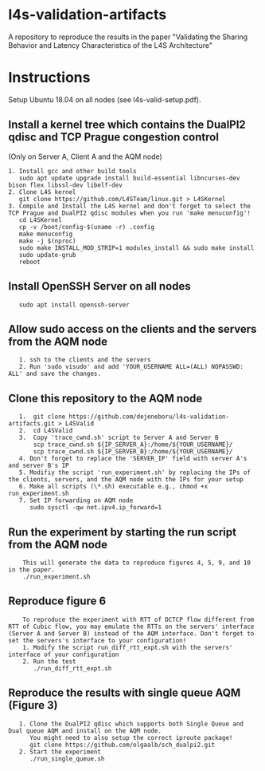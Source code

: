 l4s-validation-artifacts
========================
A repository to reproduce the results in the paper "Validating the Sharing Behavior and Latency Characteristics of the L4S Architecture"

Instructions
===========

Setup Ubuntu 18.04 on all nodes (see l4s-valid-setup.pdf).

Install a kernel tree which contains the DualPI2 qdisc and TCP Prague congestion control
----------------------------------------------------------------------------------------
   (Only on Server A, Client A and the AQM node)

	1. Install gcc and other build tools 
	   sudo apt update upgrade install build-essential libncurses-dev bison flex libssl-dev libelf-dev
	2. Clone L4S kernel 
	   git clone https://github.com/L4STeam/linux.git > L4SKernel
	3. Compile and Install the L4S kernel and don't forget to select the TCP Prague and DualPI2 qdisc modules when you run 'make menuconfig'!
	   cd L4SKernel 
	   cp -v /boot/config-$(uname -r) .config
	   make menuconfig
	   make -j $(nproc)
	   sudo make INSTALL_MOD_STRIP=1 modules_install && sudo make install
	   sudo update-grub
	   reboot
Install OpenSSH Server on all nodes
-----------------------------------
	   sudo apt install openssh-server
Allow sudo access on the clients and the servers from the AQM node
------------------------------------------------------------------
	   1. ssh to the clients and the servers
	   2. Run 'sudo visudo' and add 'YOUR_USERNAME ALL=(ALL) NOPASSWD: ALL' and save the changes.
Clone this repository to the AQM node
-------------------------------------
	   1.  git clone https://github.com/dejeneboru/l4s-validation-artifacts.git > L4SValid
	   2.  cd L4SValid
	   3.  Copy 'trace_cwnd.sh' script to Server A and Server B
	       scp trace_cwnd.sh ${IP_SERVER_A}:/home/${YOUR_USERNAME}/
	       scp trace_cwnd.sh ${IP_SERVER_B}:/home/${YOUR_USERNAME}/
	   4. Don't forget to replace the 'SERVER_IP' field with server A's and server B's IP
	   5. Modifiy the script 'run_experiment.sh' by replacing the IPs of the clients, servers, and the AQM node with the IPs for your setup
	   6. Make all scripts (\*.sh) executable e.g., chmod +x run_experiment.sh
	   7. Set IP forwarding on AQM node
	      sudo sysctl -qw net.ipv4.ip_forward=1 
Run the experiment by starting the run script from the AQM node
---------------------------------------------------------------- 
		This will generate the data to reproduce figures 4, 5, 9, and 10 in the paper.
		./run_experiment.sh
Reproduce figure 6
------------------
	    To reproduce the experiment with RTT of DCTCP flow different from RTT of Cubic flow, you may emulate the RTTs on the servers' interface (Server A and Server B) instead of the AQM interface. Don't forget to set the servers's interface to your configuration!
	    1. Modify the script run_diff_rtt_expt.sh with the servers' interface of your configuration
	    2. Run the test  
	       ./run_diff_rtt_expt.sh
Reproduce the results with single queue AQM (Figure 3)
------------------------------------------------------
	   1. Clone the DualPI2 qdisc which supports both Single Queue and Dual queue AQM and install on the AQM node. 
	      You might need to also setup the correct iproute package!
	      git clone https://github.com/olgaalb/sch_dualpi2.git 
	   2. Start the experiment 
	      ./run_single_queue.sh 
	 

